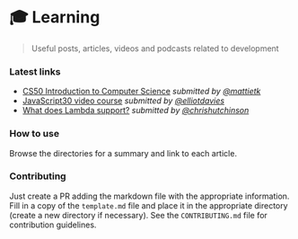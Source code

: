 # 🎓 Learning

> Useful posts, articles, videos and podcasts related to development


### Latest links

- [CS50 Introduction to Computer Science](https://github.com/times/learning/blob/master/general/cs50.md) _submitted by [@mattietk](https://github.com/MattieTK)_
- [JavaScript30 video course](https://github.com/times/learning/blob/master/javascript/javascript-30.md) _submitted by [@elliotdavies](https://github.com/elliotdavies)_
- [What does Lambda support?](https://github.com/times/learning/blob/master/aws/what-does-lambda-support.md) _submitted by [@chrishutchinson](https://github.com/chrishutchinson)_


### How to use

Browse the directories for a summary and link to each article.


### Contributing

Just create a PR adding the markdown file with the appropriate information. Fill in a copy of the `template.md` file and place it in the appropriate directory (create a new directory if necessary). See the `CONTRIBUTING.md` file for contribution guidelines.
